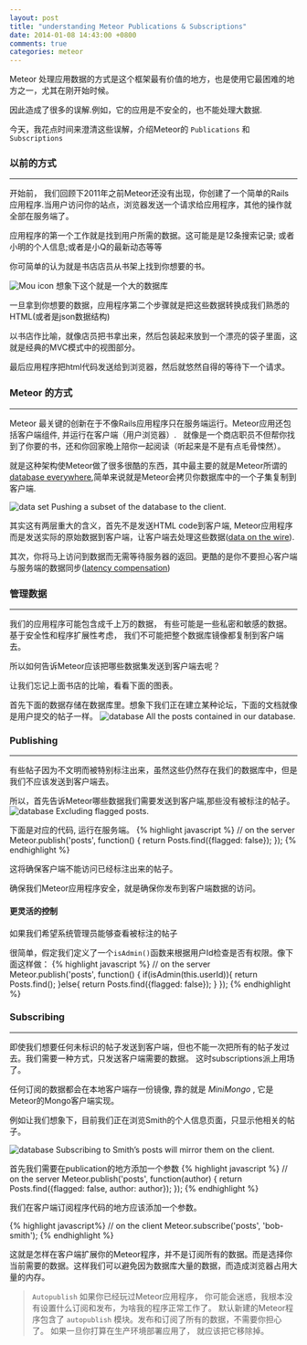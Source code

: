 ```yaml
---
layout: post
title: "understanding Meteor Publications & Subscriptions"
date: 2014-01-08 14:43:00 +0800
comments: true
categories: meteor
---
```


Meteor 处理应用数据的方式是这个框架最有价值的地方，也是使用它最困难的地方之一，尤其在刚开始时候。

因此造成了很多的误解.例如，它的应用是不安全的，也不能处理大数据.

今天，我花点时间来澄清这些误解，介绍Meteor的 `Publications` 和  `` Subscriptions ``


### 以前的方式
***
开始前， 我们回顾下2011年之前Meteor还没有出现，你创建了一个简单的Rails 应用程序.当用户访问你的站点，浏览器发送一个请求给应用程序，其他的操作就全部在服务端了。

应用程序的第一个工作就是找到用户所需的数据。这可能是是12条搜索记录; 或者小明的个人信息;或者是小Q的最新动态等等

你可简单的认为就是书店店员从书架上找到你想要的书。

![Mou icon](/images/understaning_1.jpg)
      想象下这个就是一个大的数据库


一旦拿到你想要的数据，应用程序第二个步骤就是把这些数据转换成我们熟悉的HTML(或者是json数据结构)

以书店作比喻，就像店员把书拿出来，然后包装起来放到一个漂亮的袋子里面，这就是经典的MVC模式中的视图部分。

最后应用程序把html代码发送给到浏览器，然后就悠然自得的等待下一个请求。

### Meteor 的方式
***

Meteor 最关键的创新在于不像Rails应用程序只在服务端运行。Meteor应用还包括客户端组件, 并运行在客户端（用户浏览器）.
 
就像是一个商店职员不但帮你找到了你要的书，还和你回家晚上陪你一起阅读（听起来是不是有点毛骨悚然）。

就是这种架构使Meteor做了很多很酷的东西，其中最主要的就是Meteor所谓的[database everywhere](http://docs.meteor.com/#sevenprinciples),简单来说就是Meteor会拷贝你数据库中的一个子集复制到客户端.

![data set](/images/understaning_2.png)
      Pushing a subset of the database to the client.


其实这有两层重大的含义，首先不是发送HTML code到客户端, Meteor应用程序而是发送实际的原始数据到客户端，让客户端去处理这些数据([data on the wire](http://docs.meteor.com/#sevenprinciples)).

其次，你将马上访问到数据而无需等待服务器的返回。更酷的是你不要担心客户端与服务端的数据同步([latency compensation](http://docs.meteor.com/#sevenprinciples))

### 管理数据
***

我们的应用程序可能包含成千上万的数据， 有些可能是一些私密和敏感的数据。基于安全性和程序扩展性考虑， 我们不可能把整个数据库镜像都复制到客户端去。

所以如何告诉Meteor应该把哪些数据集发送到客户端去呢？

让我们忘记上面书店的比喻，看看下面的图表。

首先下面的数据存储在数据库里。想象下我们正在建立某种论坛，下面的文档就像是用户提交的帖子一样。
![database](/images/understaning_3.png)
      All the posts contained in our database.

### Publishing
****

有些帖子因为不文明而被特别标注出来，虽然这些仍然存在我们的数据库中，但是我们不应该发送到客户端去。

所以，首先告诉Meteor哪些数据我们需要发送到客户端,那些没有被标注的帖子。
![database](/images/understaning_4.png)
      Excluding flagged posts.

下面是对应的代码, 运行在服务端。
{% highlight javascript %}
// on the server
Meteor.publish('posts', function() {
    return Posts.find({flagged: false});
});
{% endhighlight %}

这将确保客户端不能访问已经标注出来的帖子。

确保我们Meteor应用程序安全，就是确保你发布到客户端数据的访问。


#### 更灵活的控制

如果我们希望系统管理员能够查看被标注的帖子

很简单，假定我们定义了一个``isAdmin()``函数来根据用户Id检查是否有权限。像下面这样做：
{% highlight javascript %}
// on the server
Meteor.publish('posts', function() {
    if(isAdmin(this.userId)){
        return Posts.find();
    }else{
      return Posts.find({flagged: false});
    }
});
{% endhighlight %}


### Subscribing
***

即使我们想要任何未标识的帖子发送到客户端，但也不能一次把所有的帖子发过去。我们需要一种方式，只发送客户端需要的数据。 这时subscriptions派上用场了。

任何订阅的数据都会在本地客户端存一份镜像, 靠的就是 _MiniMongo_ ,  它是Meteor的Mongo客户端实现。

例如让我们想象下，目前我们正在浏览Smith的个人信息页面，只显示他相关的帖子。


![database](/images/understaning_5.png)
      Subscribing to Smith’s posts will mirror them on the client.

首先我们需要在publication的地方添加一个参数
{% highlight javascript %}
// on the server
Meteor.publish('posts', function(author) {
    return Posts.find({flagged: false, author: author});
});
{% endhighlight %}

我们在客户端订阅程序代码的地方应该添加一个参数。

{% highlight javascript%}
// on the client
Meteor.subscribe('posts', 'bob-smith');
{% endhighlight %}

这就是怎样在客户端扩展你的Meteor程序，并不是订阅所有的数据。而是选择你当前需要的数据。这样我们可以避免因为数据库大量的数据，而造成浏览器占用大量的内存。

> ``Autopublish``
  如果你已经玩过Meteor应用程序， 你可能会迷惑，我根本没有设置什么订阅和发布，为啥我的程序正常工作了。
  默认新建的Meteor程序包含了 ``autopublish`` 模块。发布和订阅了所有的数据，不需要你担心了。
  如果一旦你打算在生产环境部署应用了， 就应该把它移除掉。



